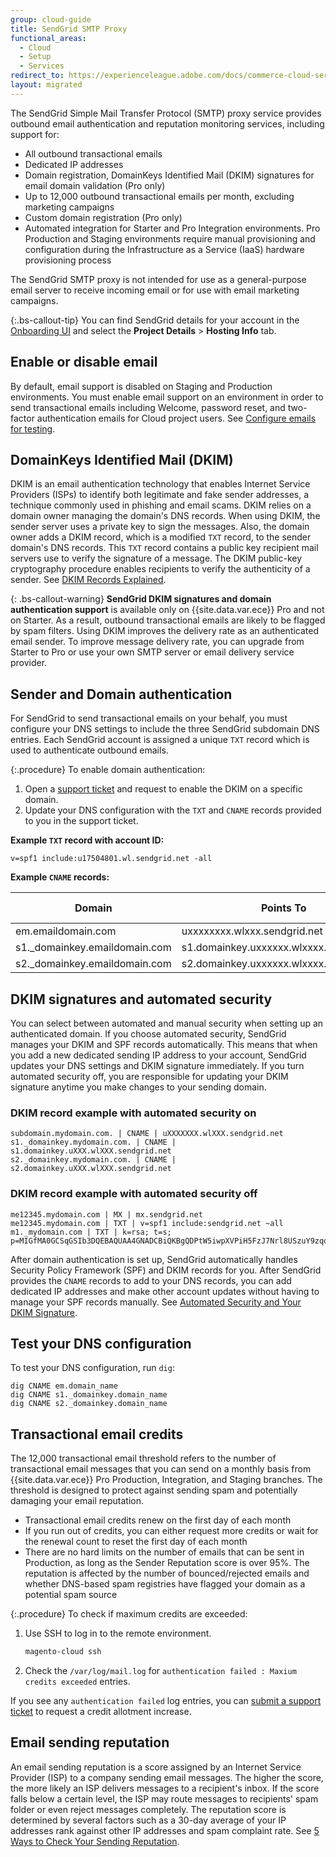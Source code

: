 ```yaml
---
group: cloud-guide
title: SendGrid SMTP Proxy
functional_areas:
  - Cloud
  - Setup
  - Services
redirect_to: https://experienceleague.adobe.com/docs/commerce-cloud-service/user-guide/project/sendgrid.html
layout: migrated
---
```


The SendGrid Simple Mail Transfer Protocol (SMTP) proxy service provides outbound email authentication and reputation monitoring services, including support for:

*  All outbound transactional emails
*  Dedicated IP addresses
*  Domain registration, DomainKeys Identified Mail (DKIM) signatures for email domain validation (Pro only)
*  Up to 12,000 outbound transactional emails per month, excluding marketing campaigns
*  Custom domain registration (Pro only)
*  Automated integration for Starter and Pro Integration environments. Pro Production and Staging environments require manual provisioning and configuration during the Infrastructure as a Service (IaaS) hardware provisioning process

The SendGrid SMTP proxy is not intended for use as a general-purpose email server to receive incoming email or for use with email marketing campaigns.

{:.bs-callout-tip}
You can find SendGrid details for your account in the [Onboarding UI](https://cloud.magento.com) and select the **Project Details** > **Hosting Info** tab.

## Enable or disable email

By default, email support is disabled on Staging and Production environments. You must enable email support on an environment in order to send transactional emails including Welcome, password reset, and two-factor authentication emails for Cloud project users. See [Configure emails for testing](https://devdocs.magento.com/cloud/project/project-webint-basic.html#email).

## DomainKeys Identified Mail (DKIM)

DKIM is an email authentication technology that enables Internet Service Providers (ISPs) to identify both legitimate and fake sender addresses, a technique commonly used in phishing and email scams. DKIM relies on a domain owner managing the domain's DNS records. When using DKIM, the sender server uses a private key to sign the messages. Also, the domain owner adds a DKIM record, which is a modified `TXT` record, to the sender domain's DNS records. This `TXT` record contains a public key recipient mail servers use to verify the signature of a message. The DKIM public-key cryptography procedure enables recipients to verify the authenticity of a sender. See [DKIM Records Explained](https://docs.sendgrid.com/ui/account-and-settings/dkim-records).

{: .bs-callout-warning}
**SendGrid DKIM signatures and domain authentication support** is available only on {{site.data.var.ece}} Pro and not on Starter. As a result, outbound transactional emails are likely to be flagged by spam filters. Using DKIM improves the delivery rate as an authenticated email sender. To improve message delivery rate, you can upgrade from Starter to Pro or use your own SMTP server or email delivery service provider.

## Sender and Domain authentication

For SendGrid to send transactional emails on your behalf, you must configure your DNS settings to include the three SendGrid subdomain DNS entries. Each SendGrid account is assigned a unique `TXT` record which is used to authenticate outbound emails.

{:.procedure}
To enable domain authentication:

1. Open a [support ticket](https://support.magento.com/hc/en-us/articles/360000913794#submit-ticket) and request to enable the DKIM on a specific domain.
1. Update your DNS configuration with the `TXT` and `CNAME` records provided to you in the support ticket.

**Example `TXT` record with account ID:**

```text
v=spf1 include:u17504801.wl.sendgrid.net -all
```

**Example `CNAME` records:**

| Domain   | Points To | Record Type
|----------|----------|-------------|
| em.emaildomain.com  | uxxxxxxxx.wlxxx.sendgrid.net | CNAME |
| s1._domainkey.emaildomain.com | s1.domainkey.uxxxxxx.wlxxxx.sendgrid.net | CNAME |
| s2._domainkey.emaildomain.com | s2.domainkey.uxxxxxx.wlxxxx.sendgrid.net | CNAME |

## DKIM signatures and automated security

You can select between automated and manual security when setting up an authenticated domain. If you choose automated security, SendGrid manages your DKIM and SPF records automatically. This means that when you add a new dedicated sending IP address to your account, SendGrid updates your DNS settings and DKIM signature immediately. If you turn automated security off, you are responsible for updating your DKIM signature anytime you make changes to your sending domain.

### DKIM record example with automated security on

```text
subdomain.mydomain.com. | CNAME | uXXXXXXX.wlXXX.sendgrid.net
s1._domainkey.mydomain.com. | CNAME | s1.domainkey.uXXX.wlXXX.sendgrid.net
s2._domainkey.mydomain.com. | CNAME | s2.domainkey.uXXX.wlXXX.sendgrid.net
```
### DKIM record example with automated security off

```text
me12345.mydomain.com | MX | mx.sendgrid.net
me12345.mydomain.com | TXT | v=spf1 include:sendgrid.net ~all
m1._mydomain.com | TXT | k=rsa; t=s; p=MIGfMA0GCSqGSIb3DQEBAQUAA4GNADCBiQKBgQDPtW5iwpXVPiH5FzJ7Nrl8USzuY9zqqzjE0D1r04xDN6qwziDnmgcFNNfMewVKN2D1O+2J9N14hRprzByFwfQW76yojW4LwPA7m4q0ObmvSjhd63O9d8z1XkUBwIDAQAB0GCSqGSIb3DQEBAQUAA4GNADCBiQKBgQDPtW5iwpXV0GCSqGSIb3DQEBAQUAA4GNADCBiQKBgQDPtW5iwpXV
```

After domain authentication is set up, SendGrid automatically handles Security Policy Framework (SPF) and DKIM records for you. After SendGrid provides the `CNAME` records to add to your DNS records, you can add dedicated IP addresses and make other account updates without having to manage your SPF records manually. See [Automated Security and Your DKIM Signature](https://docs.sendgrid.com/ui/account-and-settings/dkim-records#automated-security-and-your-dkim-signature).
## Test your DNS configuration

To test your DNS configuration, run `dig`:

```terminal
dig CNAME em.domain_name
dig CNAME s1._domainkey.domain_name
dig CNAME s2._domainkey.domain_name
```
## Transactional email credits

The 12,000 transactional email threshold refers to the number of transactional email messages that you can send on a monthly basis from {{site.data.var.ece}} Pro Production, Integration, and Staging branches. The threshold is designed to protect against sending spam and potentially damaging your email reputation.

*  Transactional email credits renew on the first day of each month
*  If you run out of credits, you can either request more credits or wait for the renewal count to reset the first day of each month
*  There are no hard limits on the number of emails that can be sent in Production, as long as the Sender Reputation score is over 95%. The reputation is affected by the number of bounced/rejected emails and whether DNS-based spam registries have flagged your domain as a potential spam source

{:.procedure}
To check if maximum credits are exceeded:

1. Use SSH to log in to the remote environment.

    ```bash
    magento-cloud ssh
    ```

1. Check the `/var/log/mail.log` for `authentication failed : Maxium credits exceeded` entries.

If you see any `authentication failed` log entries, you can [submit a support ticket](https://support.magento.com/hc/en-us/articles/360000913794#submit-ticket) to request a credit allotment increase.

## Email sending reputation

An email sending reputation is a score assigned by an Internet Service Provider (ISP) to a company sending email messages. The higher the score, the more likely an ISP delivers messages to a recipient's inbox. If the score falls below a certain level, the ISP may route messages to recipients' spam folder or even reject messages completely. The reputation score is determined by several factors such as a 30-day average of your IP addresses rank against other IP addresses and spam complaint rate. See [5 Ways to Check Your Sending Reputation](https://sendgrid.com/blog/5-ways-check-sending-reputation/).
